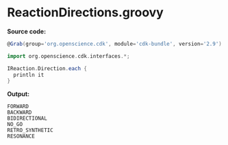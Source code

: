 # ReactionDirections.groovy
**Source code:**
```groovy
@Grab(group='org.openscience.cdk', module='cdk-bundle', version='2.9')

import org.openscience.cdk.interfaces.*;

IReaction.Direction.each {
  println it
}
```
**Output:**
```plain
FORWARD
BACKWARD
BIDIRECTIONAL
NO_GO
RETRO_SYNTHETIC
RESONANCE
```
